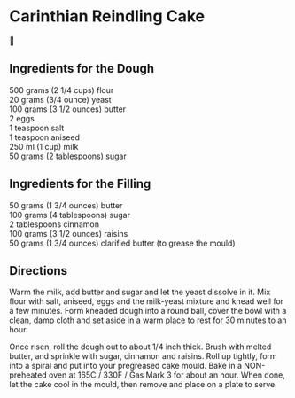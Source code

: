 # Carinthian Reindling Cake
🎂

## Ingredients for the Dough
500 grams (2 1/4 cups) flour  
20 grams (3/4 ounce) yeast  
100 grams (3 1/2 ounces) butter  
2 eggs  
1 teaspoon salt  
1 teaspoon aniseed  
250 ml (1 cup) milk  
50 grams (2 tablespoons) sugar

## Ingredients for the Filling
50 grams (1 3/4 ounces) butter  
100 grams (4 tablespoons) sugar  
2 tablespoons cinnamon  
100 grams (3 1/2 ounces) raisins  
50 grams (1 3/4 ounces) clarified butter (to grease the mould)

## Directions
Warm the milk, add butter and sugar and let the yeast dissolve in it. Mix flour with salt, aniseed, eggs and the milk-yeast mixture and knead well for a few minutes. Form kneaded dough into a round ball, cover the bowl with a clean, damp cloth and set aside in a warm place to rest for 30 minutes to an hour.

Once risen, roll the dough out to about 1/4 inch thick. Brush with melted butter, and sprinkle with sugar, cinnamon and raisins. Roll up tightly, form into a spiral and put into your pregreased cake mould. Bake in a NON-preheated oven at 165C / 330F / Gas Mark 3 for about an hour. When done, let the cake cool in the mould, then remove and place on a plate to serve.